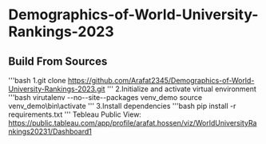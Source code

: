 # Demographics-of-World-University-Rankings-2023

## Build From Sources
'''bash
1.git clone https://github.com/Arafat2345/Demographics-of-World-University-Rankings-2023.git
'''
2.Initialize and activate virtual environment 
'''bash
virutalenv --no--site--packages venv_demo
source venv_demo\bin\activate
'''
3.Install dependencies
'''bash
pip install -r requirements.txt
'''
Tebleau Public View: https://public.tableau.com/app/profile/arafat.hossen/viz/WorldUniversityRankings20231/Dashboard1
